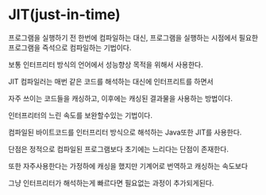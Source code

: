 # JIT(just-in-time)
프로그램을 실행하기 전 한번에 컴파일하는 대신, 프로그램을 실행하는 시점에서 필요한 프로그램을 즉석으로 컴파일하는 기법이다.

보통 인터프리터 방식의 언어에서 성능향상 목적을 위해서 사용한다.

JIT 컴파일러는 매번 같은 코드를 해석하는 대신에 인터프리트를 하면서

자주 쓰이는 코드들을 캐싱하고, 이후에는 캐싱된 결과물을 사용하는 방법이다.

인터프리터의 느린 속도를 보완할수있는 기법이다.

컴파일된 바이트코드를 인터프리터 방식으로 해석하는 Java또한 JIT를 사용한다.

단점은 정적으로 컴파일된 프로그램보다 초기에는 느리다는 단점이 존재한다.

또한 자주사용한다는 가정하에 캐싱을 했지만 기계어로 번역하고 캐싱하는 속도보다 

그냥 인터프리터가 해석하는게 빠르다면 필요없는 과정이 추가되게된다.